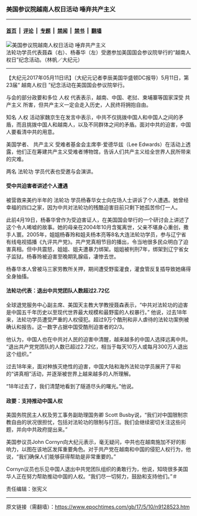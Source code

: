 ### 美国参议院越南人权日活动  唾弃共产主义

---

#### [首页](../../../..?n9128523) &nbsp;|&nbsp; [评论](../../../../../epoch-comment?n9128523) &nbsp;|&nbsp; [专题](../../../../../epoch-special?n9128523) &nbsp;|&nbsp; [禁闻](../../../../../epoch-news?n9128523) &nbsp;|&nbsp; [禁书](../../../../../books?n9128523) &nbsp;|&nbsp; [翻墙](https://github.com/gfw-breaker/nogfw/blob/master/README.md?n9128523)


<div><img alt="美国参议院越南人权日活动  唾弃共产主义" class="attachment-djy_600_400 size-djy_600_400 wp-post-image" src="https://i.epochtimes.com/assets/uploads/2017/05/1-71-600x400.jpg"/>
<div class="caption">
 法轮功学员代表聂森（右）、杨春华（左）受邀参加美国国会参议院举行的“越南人权日”纪念活动。（林帆／大纪元）
</div></div><hr/><div class="post_content" id="artbody" itemprop="articleBody">
 <!-- article content begin -->
 <p>
  【大纪元2017年05月11日讯】（大纪元记者李辰美国华盛顿DC报导）5月11日，第23届“
  <ok href="https://www.epochtimes.com/gb/tag/%E8%B6%8A%E5%8D%97%E4%BA%BA%E6%9D%83%E6%97%A5.html">
   越南人权日
  </ok>
  ”纪念活动在美国国会参议院举行。
 </p>
 <p>
  与会的部分政要和多位
  <ok href="https://www.epochtimes.com/gb/tag/%E4%BA%BA%E6%9D%83.html">
   人权
  </ok>
  代表表示，越南、中国、老挝、柬埔寨等国家深受
  <ok href="https://www.epochtimes.com/gb/tag/%E5%85%B1%E4%BA%A7%E4%B8%BB%E4%B9%89.html">
   共产主义
  </ok>
  所害，但共产主义一定会走入历史，人民终将拥抱自由。
 </p>
 <p>
  知名
  <ok href="https://www.epochtimes.com/gb/tag/%E4%BA%BA%E6%9D%83.html">
   人权
  </ok>
  活动家魏京生在发言中表示，中共不仅挑拨中国人和中国人之间的矛盾，而且挑拨中国人和越南人，以及不同群体之间的矛盾。面对中共的迫害，中国人要看清中共的用意。
 </p>
 <p>
  美国学者、
  <ok href="https://www.epochtimes.com/gb/tag/%E5%85%B1%E4%BA%A7%E4%B8%BB%E4%B9%89.html">
   共产主义
  </ok>
  受难者基金会主席李‧爱德华兹（Lee Edwards）在活动上透露，他们正在筹建共产主义受难者博物馆，告诉人们共产主义给全世界人民所带来的灾难。
 </p>
 <p>
  两名
  <ok href="https://www.epochtimes.com/gb/tag/%E6%B3%95%E8%BD%AE%E5%8A%9F.html">
   法轮功
  </ok>
  学员代表也受邀与会演讲。
 </p>
 <h4>
  受中共迫害者讲述个人遭遇
 </h4>
 <p>
  被营救来美约半年的
  <ok href="https://www.epochtimes.com/gb/tag/%E6%B3%95%E8%BD%AE%E5%8A%9F.html">
   法轮功
  </ok>
  学员杨春华女士向在场人士讲诉了个人遭遇。她曾经幸福的四口之家，因为中共对法轮功的残酷迫害目前只剩下她孤苦伶仃一人。
 </p>
 <p>
  此前4月19日，杨春华曾作为受迫害证人，在美国国会举行的一个研讨会上讲述了这个令人唏嘘的故事。她的母亲在2004年10月含冤离世，父亲不堪身心重创，撒手人寰。2005年，姐姐杨春玲和姐夫杨本亮等8名大连法轮功学员，参与辽宁省有线电视插播《九评共产党》。共产党真相节目的播出，令当地很多民众明白了迫害真相。但中共震怒，姐姐、姐夫遭暴力绑架。姐姐被判刑7年，绑架到辽宁省女子监狱。杨春玲被迫害至晚期乳腺癌，凄惨去世。
 </p>
 <p>
  杨春华本人曾被马三家劳教所关押，期间遭受野蛮灌食，灌食管反复插导致她痛得全身抽搐。
 </p>
 <h4>
  法轮功代表：退出中共党团队人数超过2.72亿
 </h4>
 <p>
  全球退党服务中心副主席、美国天主教大学教授聂森表示，“中共对法轮功的迫害是中国五千年历史以至现代世界最大规模和最野蛮的人权暴行。” 他说，过去18年来，法轮功学员遭受严重的人权侵犯。超过9万个酷刑和非人虐待的法轮功案例被确认和报告。这一数字占据中国受酷刑迫害者的2/3。
 </p>
 <p>
  他认为，中国人也在中共对人民的迫害中清醒，越来越多的中国人选择远离中共。 “退出共产党党团队的人数已超过2.72亿，相当于每天10万人或每月300万人退出这个组织。”
 </p>
 <p>
  过去18年来，面对种族灭绝性的迫害，中国大陆和海外法轮功学员展开了平和的“讲真相”活动，并逐渐被世界上越来越多的人所理解。
 </p>
 <p>
  “18年过去了，我们清楚地看到了隧道尽头的曙光。”他说。
 </p>
 <h4>
  政要：支持推动中国人权
 </h4>
 <p>
  美国务院民主人权及劳工事务副助理国务卿 Scott Busby说，“我们对中国限制宗教自由的状况很担忧，包括对法轮功的限制与打压。我们会继续密切关注这些问题，并向中共政府提出来。”
 </p>
 <p>
  美国参议员John Cornyn向大纪元表示，毫无疑问，中共也在越南施加不好的影响力，以图在该地区发挥重要角色。对于共产党在越南和中国的侵犯人权行为，他说，“我们确保人们能够获得帮助是非常重要的。”
 </p>
 <p>
  Cornyn议员也乐见中国人退出中共党团队组织的勇敢行为，他说，知晓很多美国华人正在努力帮助推动中国的人权。“我们尽一切努力，鼓励和支持他们。”＃
 </p>
 <p>
  责任编辑：张宪义
 </p>
 <!-- article content end -->
 <div id="below_article_ad">
 </div>
</div>


---

原文链接（需翻墙）：https://www.epochtimes.com/gb/17/5/10/n9128523.htm